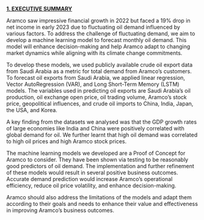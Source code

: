 **<span style="text-decoration:underline;">1. EXECUTIVE SUMMARY</span>**

Aramco saw impressive financial growth in 2022 but faced a 19% drop in net income in early 2023 due to fluctuating oil demand influenced by various factors. To address the challenge of fluctuating demand, we aim to develop a machine learning model to forecast monthly oil demand. This model will enhance decision-making and help Aramco adapt to changing market dynamics while aligning with its climate change commitments.

To develop these models, we used publicly available crude oil export data from Saudi Arabia as a metric for total demand from Aramco’s customers. To forecast oil exports from Saudi Arabia, we applied linear regression, Vector AutoRegression (VAR), and Long Short-Term Memory (LSTM) models. The variables used in predicting oil exports are Saudi Arabia’s oil production, oil exchange open price, oil trading volume, Aramco’s stock price, geopolitical influences, and crude oil imports to China, India, Japan, the USA, and Korea.

A key finding from the datasets we analysed was that the GDP growth rates of large economies like India and China were positively correlated with global demand for oil. We further learnt that high oil demand was correlated to high oil prices and high Aramco stock prices.

The machine learning models we developed are a Proof of Concept for Aramco to consider. They have been shown via testing to be reasonably good predictors of oil demand. The implementation and further refinement of these models would result in several positive business outcomes. Accurate demand prediction would increase Aramco’s operational efficiency, reduce oil price volatility, and enhance decision-making. 

Aramco should also address the limitations of the models and adapt them according to their goals and needs to enhance their value and effectiveness in improving Aramco’s business outcomes.

